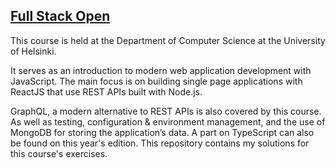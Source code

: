 ## [Full Stack Open](https://fullstackopen.com/es/)

This course is held at the Department of Computer Science at the University of Helsinki.

It serves as an introduction to modern web application development with JavaScript. The main focus is on building single page applications with ReactJS that use REST APIs built with Node.js.

GraphQL, a modern alternative to REST APIs is also covered by this course. As well as testing, configuration & environment management, and the use of MongoDB for storing the application’s data. A part on TypeScript can also be found on this year's edition. This repository contains my solutions for this course's exercises.
